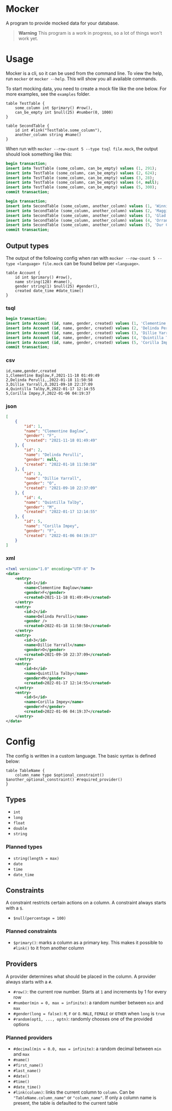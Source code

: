 # Mocker

A program to provide mocked data for your database.

> **Warning** This program is a work in progress, so a lot of things won't work yet.

# Usage

Mocker is a cli, so it can be used from the command line. To view the help, run `mocker` or `mocker --help`. This will show you all available commands.

To start mocking data, you need to create a mock file like the one below. For more examples, see the `examples` folder.

```mock
table TestTable {
	some_column int $primary() #row(),
	can_be_empty int $null(25) #number(0, 1000)
}

table SecondTable {
	id int #link("TestTable.some_column"),
	another_column string #name()
}
```

When run with `mocker --row-count 5 --type tsql file.mock`, the output should look something like this:

```sql
begin transaction;
insert into TestTable (some_column, can_be_empty) values (1, 291);
insert into TestTable (some_column, can_be_empty) values (2, 624);
insert into TestTable (some_column, can_be_empty) values (3, 28);
insert into TestTable (some_column, can_be_empty) values (4, null);
insert into TestTable (some_column, can_be_empty) values (5, 300);
commit transaction;

begin transaction;
insert into SecondTable (some_column, another_column) values (1, 'Winni Crinage');
insert into SecondTable (some_column, another_column) values (2, 'Maggie Sennett');
insert into SecondTable (some_column, another_column) values (3, 'Glad Barti');
insert into SecondTable (some_column, another_column) values (4, 'Orran O'' Markey');
insert into SecondTable (some_column, another_column) values (5, 'Dur Chittleburgh');
commit transaction;
```

## Output types

The output of the following config when ran with `mocker --row-count 5 --type <language> file.mock` can be found below per `<language>`.

```mock
table Account {
	id int $primary() #row(),
	name string(128) #name(),
	gender string(1) $null(25) #gender(),
	created date_time #date_time()
}
```

### tsql

```sql
begin transaction;
insert into Account (id, name, gender, created) values (1, 'Clementine Baglow', 'F', '2021-11-18 01:49:49');
insert into Account (id, name, gender, created) values (2, 'Delinda Perulli', null, '2022-01-18 11:50:58');
insert into Account (id, name, gender, created) values (3, 'Dillie Yarrall', 'O', '2021-09-10 22:37:09');
insert into Account (id, name, gender, created) values (4, 'Quintilla Talby', 'M', '2022-01-17 12:14:55');
insert into Account (id, name, gender, created) values (5, 'Corilla Impey', 'F', '2022-01-06 04:19:37');
commit transaction;
```

### csv

```csv
id,name,gender,created
1,Clementine Baglow,F,2021-11-18 01:49:49
2,Delinda Perulli,,2022-01-18 11:50:58
3,Dillie Yarrall,O,2021-09-10 22:37:09
4,Quintilla Talby,M,2022-01-17 12:14:55
5,Corilla Impey,F,2022-01-06 04:19:37
```

### json

```json
[
	{
		"id": 1,
		"name": "Clementine Baglow",
		"gender": "F",
		"created": "2021-11-18 01:49:49"
	}, {
		"id": 2,
		"name": "Delinda Perulli",
		"gender": null,
		"created": "2022-01-18 11:50:58"
	}, {
		"id": 3,
		"name": "Dillie Yarrall",
		"gender": "O",
		"created": "2021-09-10 22:37:09"
	}, {
		"id": 4,
		"name": "Quintilla Talby",
		"gender": "M",
		"created": "2022-01-17 12:14:55"
	}, {
		"id": 5,
		"name": "Corilla Impey",
		"gender": "F",
		"created": "2022-01-06 04:19:37"
	}
]
```

### xml

```xml
<?xml version="1.0" encoding="UTF-8" ?>
<data>
	<entry>
		<id>1</id>
		<name>Clementine Baglow</name>
		<gender>F</gender>
		<created>2021-11-18 01:49:49</created>
	</entry>
	<entry>
		<id>2</id>
		<name>Delinda Perulli</name>
		<gender />
		<created>2022-01-18 11:50:58</created>
	</entry>
	<entry>
		<id>3</id>
		<name>Dillie Yarrall</name>
		<gender>O</gender>
		<created>2021-09-10 22:37:09</created>
	</entry>
	<entry>
		<id>4</id>
		<name>Quintilla Talby</name>
		<gender>M</gender>
		<created>2022-01-17 12:14:55</created>
	</entry>
	<entry>
		<id>5</id>
		<name>Corilla Impey</name>
		<gender>F</gender>
		<created>2022-01-06 04:19:37</created>
	</entry>
</data>
```

# Config

The config is written in a custom language. The basic syntax is defined below:

```mock
table TableName {
	column_name type $optional_constraint() $another_optional_constraint() #required_provider()
}
```

## Types

- `int`
- `long`
- `float`
- `double`
- `string`

### Planned types

- `string(length = max)`
- `date`
- `time`
- `date_time`

## Constraints

A constraint restricts certain actions on a column. A constraint always starts with a `$`.

- `$null(percentage = 100)`

### Planned constraints

- `$primary()`: marks a column as a primary key. This makes it possible to `#link()` to it from another column

## Providers

A provider determines what should be placed in the column. A provider always starts with a `#`.

- `#row()`: the current row number. Starts at `1` and increments by 1 for every row
- `#number(min = 0, max = infinite)`: a random number between `min` and `max`
- `#gender(long = false)`: `M`, `F` or `O`. `MALE`, `FEMALE` or `OTHER` when `long` is `true`
- `#random(opt1, ..., optn)`: randomly chooses one of the provided options

### Planned providers

- `#decimal(min = 0.0, max = infinite)`: a random decimal between `min` and `max`
- `#name()`
- `#first_name()`
- `#last_name()`
- `#date()`
- `#time()`
- `#date_time()`
- `#link(column)`: links the current column to `column`. Can be `"TableName.column_name"` or `"column_name"`. If only a column name is present, the table is defaulted to the current table
